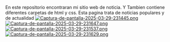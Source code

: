 En este repositorio encontraran mi sitio web de noticia. Y Tambien contiene diferentes carpetas de html y css. Esta pagina trata de noticias populares y de actualidad
[![Captura-de-pantalla-2025-03-29-231445.png](https://i.postimg.cc/mZMh7Dmh/Captura-de-pantalla-2025-03-29-231445.png)](https://postimg.cc/yW1VHV4z)
[![Captura-de-pantalla-2025-03-29-231647.png](https://i.postimg.cc/cJrLC4Kx/Captura-de-pantalla-2025-03-29-231647.png)](https://postimg.cc/SXbht473)
[![Captura-de-pantalla-2025-03-29-231537.png](https://i.postimg.cc/Fs5d6cYj/Captura-de-pantalla-2025-03-29-231537.png)](https://postimg.cc/9zbQRDtM)
[![Captura-de-pantalla-2025-03-29-231629.png](https://i.postimg.cc/yxz1LmLx/Captura-de-pantalla-2025-03-29-231629.png)](https://postimg.cc/zb0YBgZY)
